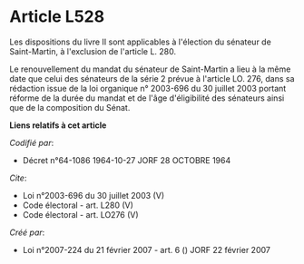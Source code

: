 # Article L528

Les dispositions du livre II sont applicables à l'élection du sénateur de Saint-Martin, à l'exclusion de l'article L. 280. 

Le renouvellement du mandat du sénateur de Saint-Martin a lieu à la même date que celui des sénateurs de la série 2 prévue à
l'article LO. 276, dans sa rédaction issue de la loi organique n° 2003-696 du 30 juillet 2003 portant réforme de la durée du
mandat et de l'âge d'éligibilité des sénateurs ainsi que de la composition du Sénat.

**Liens relatifs à cet article**

_Codifié par_:

  - Décret n°64-1086 1964-10-27 JORF 28 OCTOBRE 1964

_Cite_:

  - Loi n°2003-696 du 30 juillet 2003 (V)
  - Code électoral - art. L280 (V)
  - Code électoral - art. LO276 (V)

_Créé par_:

  - Loi n°2007-224 du 21 février 2007 - art. 6 () JORF 22 février 2007
